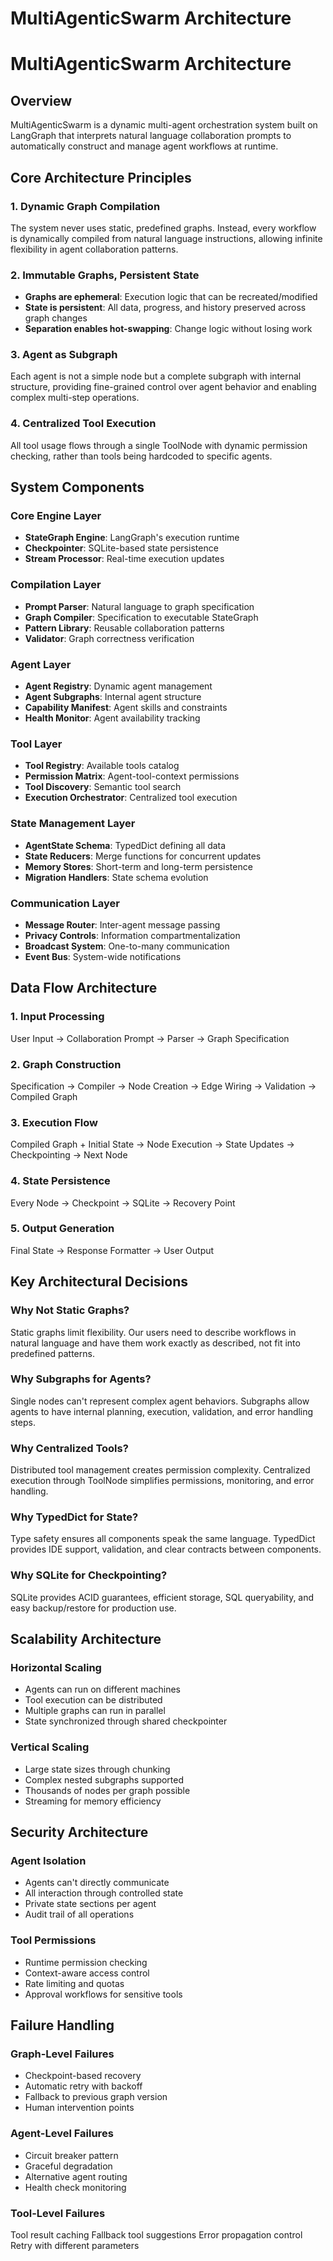 # MultiAgenticSwarm Architecture


# MultiAgenticSwarm Architecture

## Overview

MultiAgenticSwarm is a dynamic multi-agent orchestration system built on LangGraph that interprets natural language collaboration prompts to automatically construct and manage agent workflows at runtime.

## Core Architecture Principles

### 1. Dynamic Graph Compilation
The system never uses static, predefined graphs. Instead, every workflow is dynamically compiled from natural language instructions, allowing infinite flexibility in agent collaboration patterns.

### 2. Immutable Graphs, Persistent State
- **Graphs are ephemeral**: Execution logic that can be recreated/modified
- **State is persistent**: All data, progress, and history preserved across graph changes
- **Separation enables hot-swapping**: Change logic without losing work

### 3. Agent as Subgraph
Each agent is not a simple node but a complete subgraph with internal structure, providing fine-grained control over agent behavior and enabling complex multi-step operations.

### 4. Centralized Tool Execution
All tool usage flows through a single ToolNode with dynamic permission checking, rather than tools being hardcoded to specific agents.

## System Components

### Core Engine Layer
- **StateGraph Engine**: LangGraph's execution runtime
- **Checkpointer**: SQLite-based state persistence
- **Stream Processor**: Real-time execution updates

### Compilation Layer
- **Prompt Parser**: Natural language to graph specification
- **Graph Compiler**: Specification to executable StateGraph
- **Pattern Library**: Reusable collaboration patterns
- **Validator**: Graph correctness verification

### Agent Layer
- **Agent Registry**: Dynamic agent management
- **Agent Subgraphs**: Internal agent structure
- **Capability Manifest**: Agent skills and constraints
- **Health Monitor**: Agent availability tracking

### Tool Layer
- **Tool Registry**: Available tools catalog
- **Permission Matrix**: Agent-tool-context permissions
- **Tool Discovery**: Semantic tool search
- **Execution Orchestrator**: Centralized tool execution

### State Management Layer
- **AgentState Schema**: TypedDict defining all data
- **State Reducers**: Merge functions for concurrent updates
- **Memory Stores**: Short-term and long-term persistence
- **Migration Handlers**: State schema evolution

### Communication Layer
- **Message Router**: Inter-agent message passing
- **Privacy Controls**: Information compartmentalization
- **Broadcast System**: One-to-many communication
- **Event Bus**: System-wide notifications

## Data Flow Architecture

### 1. Input Processing
User Input → Collaboration Prompt → Parser → Graph Specification

### 2. Graph Construction
Specification → Compiler → Node Creation → Edge Wiring → Validation → Compiled Graph

### 3. Execution Flow
Compiled Graph + Initial State → Node Execution → State Updates → Checkpointing → Next Node

### 4. State Persistence
Every Node → Checkpoint → SQLite → Recovery Point

### 5. Output Generation
Final State → Response Formatter → User Output

## Key Architectural Decisions

### Why Not Static Graphs?
Static graphs limit flexibility. Our users need to describe workflows in natural language and have them work exactly as described, not fit into predefined patterns.

### Why Subgraphs for Agents?
Single nodes can't represent complex agent behaviors. Subgraphs allow agents to have internal planning, execution, validation, and error handling steps.

### Why Centralized Tools?
Distributed tool management creates permission complexity. Centralized execution through ToolNode simplifies permissions, monitoring, and error handling.

### Why TypedDict for State?
Type safety ensures all components speak the same language. TypedDict provides IDE support, validation, and clear contracts between components.

### Why SQLite for Checkpointing?
SQLite provides ACID guarantees, efficient storage, SQL queryability, and easy backup/restore for production use.

## Scalability Architecture

### Horizontal Scaling
- Agents can run on different machines
- Tool execution can be distributed
- Multiple graphs can run in parallel
- State synchronized through shared checkpointer

### Vertical Scaling
- Large state sizes through chunking
- Complex nested subgraphs supported
- Thousands of nodes per graph possible
- Streaming for memory efficiency

## Security Architecture

### Agent Isolation
- Agents can't directly communicate
- All interaction through controlled state
- Private state sections per agent
- Audit trail of all operations

### Tool Permissions
- Runtime permission checking
- Context-aware access control
- Rate limiting and quotas
- Approval workflows for sensitive tools

## Failure Handling

### Graph-Level Failures
- Checkpoint-based recovery
- Automatic retry with backoff
- Fallback to previous graph version
- Human intervention points

### Agent-Level Failures
- Circuit breaker pattern
- Graceful degradation
- Alternative agent routing
- Health check monitoring

### Tool-Level Failures
 Tool result caching
 Fallback tool suggestions
 Error propagation control
 Retry with different parameters

